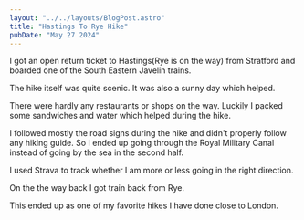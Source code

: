 ```yaml
---
layout: "../../layouts/BlogPost.astro"
title: "Hastings To Rye Hike"
pubDate: "May 27 2024"
---
```


I got an open return ticket to Hastings(Rye is on the way) from Stratford and boarded one of the South Eastern Javelin trains.

The hike itself was quite scenic. It was also a sunny day which helped.

There were hardly any restaurants or shops on the way. Luckily I packed some sandwiches and water which helped during the hike.

I followed mostly the road signs during the hike and didn't properly follow any hiking guide. So I ended up going through the Royal Military Canal instead of going by the sea in the second half.

I used Strava to track whether I am more or less going in the right direction.

<div class="strava-embed-placeholder" data-embed-type="activity" data-embed-id="11511098225" data-style="standard" data-from-embed="false"></div><script src="https://strava-embeds.com/embed.js"></script>

On the the way back I got train back from Rye.

This ended up as one of my favorite hikes I have done close to London.
